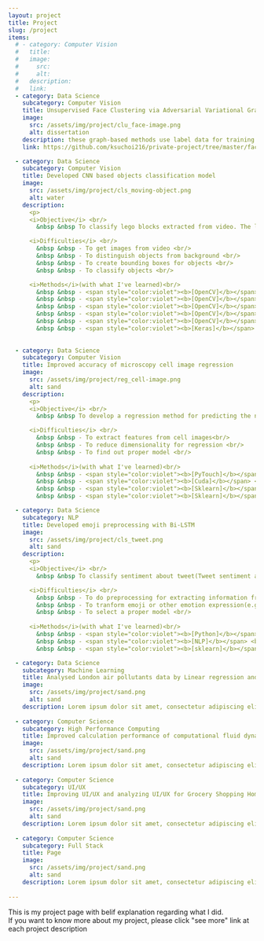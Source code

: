 ```yaml
---
layout: project
title: Project
slug: /project
items:
  # - category: Computer Vision
  #   title:
  #   image:
  #     src:
  #     alt:
  #   description:
  #   link:
  - category: Data Science
    subcategory: Computer Vision
    title: Unsupervised Face Clustering via Adversarial Variational Graph Auto-Encoder and Similarity Density
    image: 
      src: /assets/img/project/clu_face-image.png
      alt: dissertation
    description: these graph-based methods use label data for training models although face clustering is an unsupervised learning problem. Because of this, there still remains a need for an unsupervised learning method that can solve face clustering problems. In this regard, the aim of this study is unsupervised face clustering via adversarial variational graph auto-encoder(VGAE), which can be trained without label data. The adversarial VGAE makes use of latent information by using graph-structured data and can regularise latent infor- mation by a discriminator. Its decoder can achieve competitive performance on a link prediction task. By utilising the link prediction, the clusters of face images can be found.
    link: https://github.com/ksuchoi216/private-project/tree/master/face-clustering

  - category: Data Science
    subcategory: Computer Vision
    title: Developed CNN based objects classification model
    image:
      src: /assets/img/project/cls_moving-object.png
      alt: water
    description: 
      <p>
      <i>Objective</i> <br/>
        &nbsp &nbsp To classify lego blocks extracted from video. The lego part is moving objects because data form is video <br/>

      <i>Difficulties</i> <br/>
        &nbsp &nbsp - To get images from video <br/>
        &nbsp &nbsp - To distinguish objects from background <br/>
        &nbsp &nbsp - To create bounding boxes for objects <br/>
        &nbsp &nbsp - To classify objects <br/>

      <i>Methods</i>(with what I've learned)<br/>
        &nbsp &nbsp - <span style="color:violet"><b>[OpenCV]</b></span> <b>extracted frames from video</b> <br/>
        &nbsp &nbsp - <span style="color:violet"><b>[OpenCV]</b></span> <b>used color tranfromation(hue color) for histogram</b> <br/>
        &nbsp &nbsp - <span style="color:violet"><b>[OpenCV]</b></span> <b>applied gaussian background subtraction with burring</b> <br/>
        &nbsp &nbsp - <span style="color:violet"><b>[OpenCV]</b></span> <b>applied bounding boxes</b> <br/>
        &nbsp &nbsp - <span style="color:violet"><b>[OpenCV]</b></span> <b>applied canny edge detection</b> <br/>
        &nbsp &nbsp - <span style="color:violet"><b>[Keras]</b></span> <b>used CNNs</b> <br/>
    
    
  - category: Data Science
    subcategory: Computer Vision
    title: Improved accuracy of microscopy cell image regression
    image:
      src: /assets/img/project/reg_cell-image.png
      alt: sand
    description: 
      <p>
      <i>Objective</i> <br/>
        &nbsp &nbsp To develop a regression method for predicting the number of 6 different types of celss in a given microscopy image patch <br/>

      <i>Difficulties</i> <br/>
        &nbsp &nbsp - To extract features from cell images<br/>
        &nbsp &nbsp - To reduce dimensionality for regression <br/>
        &nbsp &nbsp - To find out proper model <br/>
        
      <i>Methods</i>(with what I've learned)<br/>
        &nbsp &nbsp - <span style="color:violet"><b>[PyTouch]</b></span> <b>Customized CNN model by using pytorch</b> <br/>
        &nbsp &nbsp - <span style="color:violet"><b>[Cuda]</b></span> <b>Used Cuda method of Pytorch for GPU running</b> <br/>
        &nbsp &nbsp - <span style="color:violet"><b>[Sklearn]</b></span> <b>used PCA method</b> <br/>
        &nbsp &nbsp - <span style="color:violet"><b>[Sklearn]</b></span> <b>used k-fold cross validation</b> <br/>

  - category: Data Science
    subcategory: NLP
    title: Developed emoji preprocessing with Bi-LSTM
    image:
      src: /assets/img/project/cls_tweet.png
      alt: sand
    description: 
      <p>
      <i>Objective</i> <br/>
        &nbsp &nbsp To classify sentiment about tweet(Tweet sentiment analysis) <br/>

      <i>Difficulties</i> <br/>
        &nbsp &nbsp - To do preprocessing for extracting information from tweets<br/>
        &nbsp &nbsp - To tranform emoji or other emotion expression(e.g.:()  <br/>
        &nbsp &nbsp - To select a proper model <br/>
        
      <i>Methods</i>(with what I've learned)<br/>
        &nbsp &nbsp - <span style="color:violet"><b>[Python]</b></span> <b>Used regular expression</b> <br/>
        &nbsp &nbsp - <span style="color:violet"><b>[NLP]</b></span> <b>applied constomed preprocessing for emotion information(including tokenization, removal of stopwords, lemmatisation)</b> <br/>
        &nbsp &nbsp - <span style="color:violet"><b>[sklearn]</b></span> <b>tried executing various models(Bi-LSTM, SVM, Naive Bayes)</b> <br/>

  - category: Data Science
    subcategory: Machine Learning
    title: Analysed London air pollutants data by Linear regression and classification
    image:
      src: /assets/img/project/sand.png
      alt: sand
    description: Lorem ipsum dolor sit amet, consectetur adipiscing elit, sed do eiusmod tempor incididunt ut labore et dolore magna aliqua. Ut enim ad minim veniam, quis nostrud exercitation ullamco laboris nisi ut aliquip ex ea commodo consequat. Duis aute irure dolor in reprehenderit in voluptate velit esse cillum dolore eu fugiat nulla pariatur.
  
  - category: Computer Science
    subcategory: High Performance Computing
    title: Improved calculation performance of computational fluid dynamics(CFD)
    image:
      src: /assets/img/project/sand.png
      alt: sand
    description: Lorem ipsum dolor sit amet, consectetur adipiscing elit, sed do eiusmod tempor incididunt ut labore et dolore magna aliqua. Ut enim ad minim veniam, quis nostrud exercitation ullamco laboris nisi ut aliquip ex ea commodo consequat. Duis aute irure dolor in reprehenderit in voluptate velit esse cillum dolore eu fugiat nulla pariatur.
  
  - category: Computer Science
    subcategory: UI/UX
    title: Improving UI/UX and analyzing UI/UX for Grocery Shopping Homepage
    image:
      src: /assets/img/project/sand.png
      alt: sand
    description: Lorem ipsum dolor sit amet, consectetur adipiscing elit, sed do eiusmod tempor incididunt ut labore et dolore magna aliqua. Ut enim ad minim veniam, quis nostrud exercitation ullamco laboris nisi ut aliquip ex ea commodo consequat. Duis aute irure dolor in reprehenderit in voluptate velit esse cillum dolore eu fugiat nulla pariatur.
  
  - category: Computer Science
    subcategory: Full Stack
    title: Page
    image:
      src: /assets/img/project/sand.png
      alt: sand
    description: Lorem ipsum dolor sit amet, consectetur adipiscing elit, sed do eiusmod tempor incididunt ut labore et dolore magna aliqua. Ut enim ad minim veniam, quis nostrud exercitation ullamco laboris nisi ut aliquip ex ea commodo consequat. Duis aute irure dolor in reprehenderit in voluptate velit esse cillum dolore eu fugiat nulla pariatur.
  
---
```


This is my project page with belif explanation regarding what I did. <br />
If you want to know more about my project, please click "see more" link at each project description
<br />
